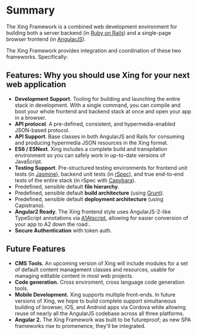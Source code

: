 # Summary

The Xing Framework is a combined web development environment for building both a server backend (in [Ruby on Rails](http://rubyonrails.org/)) and a single-page browser frontend (in [AngularJS](https://angularjs.org/)).

The Xing Framework provides integration and coordination of these two frameworks.  Specifically:

## Features: Why you should use Xing for your next web application
* **Development Support**. Tooling for building and launching the entire stack in development. With a single command, you can compile and boot your whole frontend and backend stack at once and open your app in a browser.
* **API protocol**.  A pre-defined, consistent, and hypermedia-enabled JSON-based protocol.
* **API Support**. Base classes in both AngularJS and Rails for consuming and producing hypermedia JSON resources in the Xing format.
* **ES6 / ESNext**. Xing includes a complete build and transpilation environment so you can safely work in up-to-date versions of JavaScript.
* **Testing Support**.  Pre-structured testing environments for frontend unit tests (in [Jasmine](http://jasmine.github.io/)), backend unit tests (in [rSpec](http://rspec.info/)), and true end-to-end tests of the entire stack (in rSpec with [Capybara](https://github.com/jnicklas/capybara)).
* Predefined, sensible default **file hierarchy**.
* Predefined, sensible default **build architecture** (using [Grunt](http://gruntjs.com/)).
* Predefined, sensible default **deployment architecture** (using Capistrano).
* **Angular2 Ready**. The Xing frontend style uses AngularJS-2-like TypeScript annotations via  [A1Atscript](https://github.com/hannahhoward/a1atscript), allowing for easier conversion of your app to A2 down the road..
* **Secure Authentication** with token auth.

## Future Features

* **CMS Tools.** An upcoming version of Xing will include modules for a set of default content management classes and resources, usable for managing editable content in most web projects.
* **Code generation.** Cross enviroment, cross language code generation tools.
* **Mobile Development.**  Xing supports multiple front-ends. In future versions of Xing, we hope to build complete support simultaneous building of browser, iOS, and Android apps via Cordova while allowing reuse of nearly all the AngularJS codebase across all three platforms.
* **Angular 2.** The Xing Framework was built to be futureproof; as new SPA frameworks rise to promenence, they'll be integrated.
